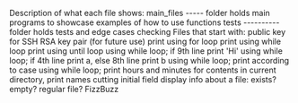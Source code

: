 Description of what each file shows:
main_files ----- folder holds main programs to showcase examples of how to use functions
tests ---------- folder holds tests and edge cases checking
Files that start with:
public key for SSH RSA key pair (for future use)
print using for loop
print using while loop
print using until loop
using while loop; if 9th line print 'Hi'
using while loop; if 4th line print a, else 8th line print b
using while loop; print according to case
using while loop; print hours and minutes
for contents in current directory, print names cutting initial field
display info about a file: exists? empty? regular file?
FizzBuzz
